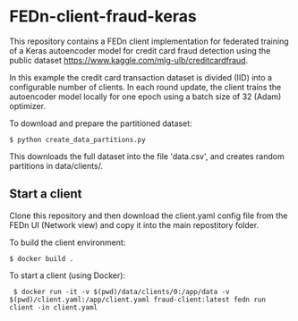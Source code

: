 # FEDn-client-fraud-keras

This repository contains a FEDn client implementation for federated training of a Keras autoencoder model for 
credit card fraud detection using the public dataset https://www.kaggle.com/mlg-ulb/creditcardfraud.  

In this example the credit card transaction dataset is divided (IID) into a configurable number of clients. 
In each round update, the client trains the autoencoder model locally for one epoch using a batch size of 32 (Adam) 
optimizer.

To download and prepare the partitioned dataset:

    $ python create_data_partitions.py 
    
This downloads the full dataset into the file 'data.csv', and creates random partitions in data/clients/.

## Start a client 

Clone this repository and then download the client.yaml config file from the FEDn UI (Network view) and copy it into the main repostitory folder. 

To build the client environment: 
    
    $ docker build . 
    
To start a client (using Docker): 

     $ docker run -it -v $(pwd)/data/clients/0:/app/data -v $(pwd)/client.yaml:/app/client.yaml fraud-client:latest fedn run client -in client.yaml
